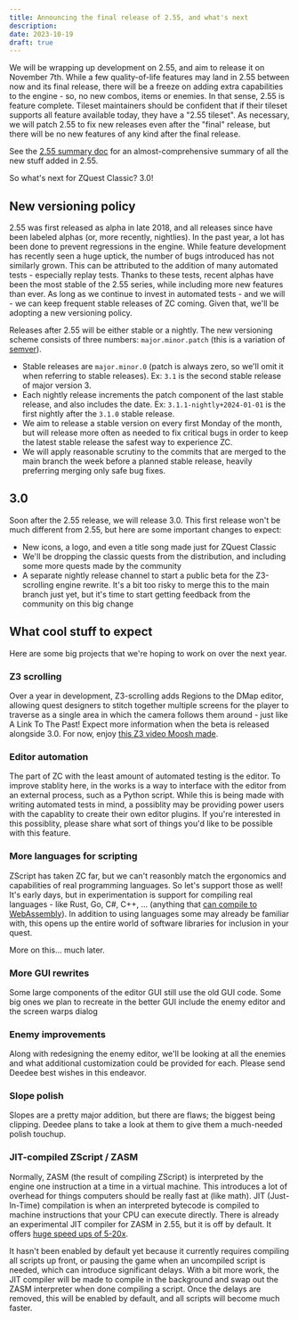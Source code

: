 ```yaml
---
title: Announcing the final release of 2.55, and what's next
description: 
date: 2023-10-19
draft: true
---
```


We will be wrapping up development on 2.55, and aim to release it on November 7th. While a few quality-of-life features may land in 2.55 between now and its final release, there will be a freeze on adding extra capabilities to the engine - so, no new combos, items or enemies. In that sense, 2.55 is feature complete. Tileset maintainers should be confident that if their tileset supports all feature available today, they have a "2.55 tileset". As necessary, we will patch 2.55 to fix new releases even after the "final" release, but there will be no new features of any kind after the final release.

See the [2.55 summary doc](/docs/2.55/) for an almost-comprehensive summary of all the new stuff added in 2.55.

So what's next for ZQuest Classic? 3.0!

## New versioning policy

2.55 was first released as alpha in late 2018, and all releases since have been labeled alphas (or, more recently, nightlies). In the past year, a lot has been done to prevent regressions in the engine. While feature development has recently seen a huge uptick, the number of bugs introduced has not similarly grown. This can be attributed to the addition of many automated tests - especially replay tests. Thanks to these tests, recent alphas have been the most stable of the 2.55 series, while including more new features than ever. As long as we continue to invest in automated tests - and we will - we can keep frequent stable releases of ZC coming. Given that, we'll be adopting a new versioning policy.

Releases after 2.55 will be either stable or a nightly. The new versioning scheme consists of three numbers: `major.minor.patch` (this is a variation of [semver](https://semver.org/)).

* Stable releases are `major.minor.0` (patch is always zero, so we'll omit it when referring to stable releases). Ex: `3.1` is the second stable release of major version 3.
* Each nightly release increments the patch component of the last stable release, and also includes the date. Ex: `3.1.1-nightly+2024-01-01` is the first nightly after the `3.1.0` stable release.
* We aim to release a stable version on every first Monday of the month, but will release more often as needed to fix critical bugs in order to keep the latest stable release the safest way to experience ZC.
* We will apply reasonable scrutiny to the commits that are merged to the main branch the week before a planned stable release, heavily preferring merging only safe bug fixes.

## 3.0

Soon after the 2.55 release, we will release 3.0. This first release won't be much different from 2.55, but here are some important changes to expect:

* New icons, a logo, and even a title song made just for ZQuest Classic
* We'll be dropping the classic quests from the distribution, and including some more quests made by the community
* A separate nightly release channel to start a public beta for the Z3-scrolling engine rewrite. It's a bit too risky to merge this to the main branch just yet, but it's time to start getting feedback from the community on this big change

## What cool stuff to expect

Here are some big projects that we're hoping to work on over the next year.

### Z3 scrolling

Over a year in development, Z3-scrolling adds Regions to the DMap editor, allowing quest designers to stitch together multiple screens for the player to traverse as a single area in which the camera follows them around - just like A Link To The Past! Expect more information when the beta is released alongside 3.0. For now, enjoy [this Z3 video Moosh made](https://www.youtube.com/watch?v=KaoIiORMurk&ab_channel=Moosh).

### Editor automation

The part of ZC with the least amount of automated testing is the editor. To improve stablity here, in the works is a way to interface with the editor from an external process, such as a Python script. While this is being made with writing automated tests in mind, a possiblity may be providing power users with the capablity to create their own editor plugins. If you're interested in this possiblity, please share what sort of things you'd like to be possible with this feature.

### More languages for scripting

ZScript has taken ZC far, but we can't reasonbly match the ergonomics and capabilities of real programming languages. So let's support those as well! It's early days, but in experimentation is support for compiling real languages - like Rust, Go, C#, C++, ... (anything that [can compile to WebAssembly](https://github.com/appcypher/awesome-wasm-langs#contents)). In addition to using languages some may already be familiar with, this opens up the entire world of software libraries for inclusion in your quest.

More on this... much later.

### More GUI rewrites

Some large components of the editor GUI still use the old GUI code. Some big ones we plan to recreate in the better GUI include the enemy editor and the screen warps dialog

### Enemy improvements

Along with redesigning the enemy editor, we'll be looking at all the enemies and what additional customization could be provided for each. Please send Deedee best wishes in this endeavor.

### Slope polish

Slopes are a pretty major addition, but there are flaws; the biggest being clipping. Deedee plans to take a look at them to give them a much-needed polish touchup.

### JIT-compiled ZScript / ZASM

Normally, ZASM (the result of compiling ZScript) is interpreted by the engine one instruction at a time in a virtual machine. This introduces a lot of overhead for things computers should be really fast at (like math). JIT (Just-In-Time) compilation is when an interpreted bytecode is compiled to machine instructions that your CPU can execute directly. There is already an experimental JIT compiler for ZASM in 2.55, but it is off by default. It offers [huge speed ups of 5-20x](https://github.com/ZQuestClassic/ZQuestClassic/blob/main/docs/jit.md).

It hasn't been enabled by default yet because it currently requires compiling all scripts up front, or pausing the game when an uncompiled script is needed, which can introduce significant delays. With a bit more work, the JIT compiler will be made to compile in the background and swap out the ZASM interpreter when done compiling a script. Once the delays are removed, this will be enabled by default, and all scripts will become much faster.
